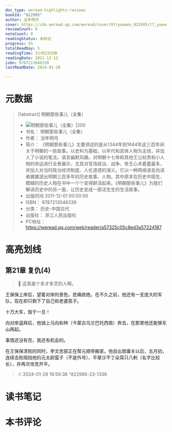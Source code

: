 ```yaml
---
doc_type: weread-highlights-reviews
bookId: "822995"
author: 当年明月
cover: https://cdn.weread.qq.com/weread/cover/97/yuewen_822995/t7_yuewen_8229951695023669.jpg
reviewCount: 0
noteCount: 0
readingStatus: 未标记
progress: 5%
totalReadDay: 5
readingTime: 3小时23分钟
readingDate: 2021-12-12
isbn: 9787213046339
lastReadDate: 2024-01-28

---
```

# 元数据
> [!abstract] 明朝那些事儿（全集）
> - ![ 明朝那些事儿（全集）|200](https://cdn.weread.qq.com/weread/cover/97/yuewen_822995/t7_yuewen_8229951695023669.jpg)
> - 书名： 明朝那些事儿（全集）
> - 作者： 当年明月
> - 简介：     《明朝那些事儿》主要讲述的是从1344年到1644年这三百年间关于明朝的一些故事。以史料为基础，以年代和具体人物为主线，并加入了小说的笔法，语言幽默风趣。对明朝十七帝和其他王公权贵和小人物的命运进行全景展示，尤其对官场政治、战争、帝王心术着墨最多，并加入对当时政治经济制度、人伦道德的演义。它以一种网络语言向读者娓娓道出明朝三百多年的历史故事、人物。其中原本在历史中陌生、模糊的历史人物在书中一个个变得鲜活起来。《明朝那些事儿》为我们解读历史中的另一面，让历史变成一部活生生的生活故事。
> - 出版时间 2011-12-01 00:00:00
> - ISBN： 9787213046339
> - 分类： 历史-中国古代
> - 出版社： 浙江人民出版社
> - PC地址：https://weread.qq.com/web/reader/a57325c05c8ed3a57224187

# 高亮划线

## 第21章 复仇(4)

> 📌 这真是个多才多艺的人啊。

王保保上岸后，望着对岸的景色，悲痛欲绝。在不久之前，他还有一支庞大的军队，现在却只剩下了自己和老婆孩子。

十万大军，毁于一旦！

向对岸遥拜后，他骑上马向和林（今蒙古乌兰巴托西南）奔去，在那里他还能够东山再起。

事情还没有完，我还有机会的。

在王保保溃败的同时，李文忠部正在帮元顺帝搬家。他自出居庸关以后，五月初，连续击败阻挡他的元太尉蛮子（不是外号）、平章沙不丁朵耳只八剌（名字比较长），并再次攻克开平。 
> ⏱ 2024-01-28 19:59:36 ^822995-23-1336

# 读书笔记

# 本书评论
